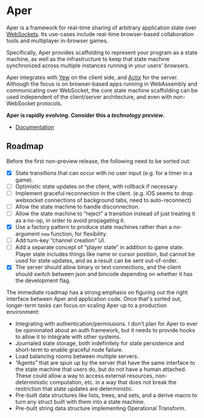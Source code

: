 # Aper

Aper is a framework for real-time sharing of arbitrary application state
over [WebSockets](https://developer.mozilla.org/en-US/docs/Web/API/WebSocket).
Its use-cases include real-time browser-based collaboration tools and
multiplayer in-browser games.

Specifically, Aper provides scaffolding to represent your program as a state
machine, as well as the infrastructure to keep that state machine synchronized
across multiple instances running in your users' browsers.

Aper integrates with [Yew](https://yew.rs/docs/en/) on the client side, and
[Actix](https://actix.rs/) for the server. Although the focus is on browser-based
apps running in WebAssembly and communicating over WebSocket, the core state
machine scaffolding can be used independent of the client/server architecture,
and even with non-WebSocket protocols.

**Aper is rapidly evolving. Consider this a *technology preview*.**

- [Documentation](https://aper.dev/aper/)

## Roadmap

Before the first non-preview release, the following need to be sorted out:

- [x] State transitions that can occur with no user input (e.g. for a timer in a game).
- [ ] Optimistic state updates on the client, with rollback if necessary.
- [ ] Implement graceful reconnection in the client. (e.g. iOS seems to drop
      websocket connections of background tabs, need to auto-reconnect)
- [ ] Allow the state machine to handle disconnection.
- [ ] Allow the state machine to “reject” a transition instead of just treating it
      as a no-op, in order to avoid propagating it.
- [x] Use a factory pattern to produce state machines rather than a no-argument
      `new` function, for flexibility.
- [ ] Add turn-key “channel creation” UI.
- [ ] Add a separate concept of “player state” in addition to game state. Player state
      includes things like name or cursor position, but cannot be used for state updates,
      and as a result can be sent out-of-order.
- [x] The server should allow binary or text connections, and the client should switch between
      json and bincode depending on whether it has the development flag.

The immediate roadmap has a strong emphasis on figuring out the right interface
between Aper and application code. Once that's sorted out, longer-term tasks can
focus on scaling Aper up to a production environment:

- Integrating with authentication/permissions. I don't plan for Aper to ever
  be opinionated about an auth framework, but it needs to provide hooks to
  allow it to integrate with other systems.
- Journaled state storage, both indefinitely for state persistence and
  short-term to enable graceful node failure.
- Load balancing rooms between multiple servers.
- “Agents” that are spun up by the server that have the same interface to the
  state machine that users do, but do not have a human attached. These could
  allow a way to access external resources, non-deterministic computation, etc.
  in a way that does not break the restriction that state updates are
  deterministic.
- Pre-built data structures like lists, trees, and sets, and a derive macro
  to turn any struct built with them into a state machine.
- Pre-built string data structure implementing Operational Transform.
